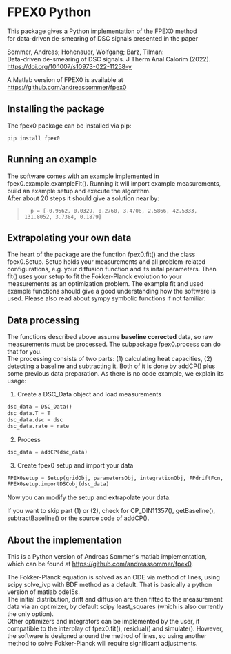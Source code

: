 # FPEX0 Python

This package gives a Python implementation of the FPEX0 method  
for data-driven de-smearing of DSC signals presented in the paper

Sommer, Andreas; Hohenauer, Wolfgang; Barz, Tilman:  
Data-driven de-smearing of DSC signals.
J Therm Anal Calorim (2022).
https://doi.org/10.1007/s10973-022-11258-y


A Matlab version of FPEX0 is available at
https://github.com/andreassommer/fpex0



## Installing the package

The fpex0 package can be installed via pip:
```
pip install fpex0
```



## Running an example

The software comes with an example implemented in fpex0.example.exampleFit().
Running it will import example measurements, build an example setup and execute the algorithm.  
After about 20 steps it should give a solution near by:
>       p = [-0.9562, 0.0329, 0.2760, 3.4708, 2.5866, 42.5333, 131.8052, 3.7384, 0.1879]



## Extrapolating your own data

The heart of the package are the function fpex0.fit() and the class fpex0.Setup.
Setup holds your measurements and all problem-related configurations, e.g. your diffusion function and its
inital parameters. Then fit() uses your setup to fit the Fokker-Planck evolution to your measurements as
an optimization problem.
The example fit and used example functions should give a good understanding how the software is used.
Please also read about sympy symbolic functions if not familiar.


## Data processing

The functions described above assume **baseline corrected** data, so raw measurements must be processed.
The subpackage fpex0.process can do that for you. <br>
The processing consists of two parts: (1) calculating heat capacities, (2) detecting a baseline and
subtracting it. 
Both of it is done by addCP() plus some previous data preparation. As there is no code example, we
explain its usage:

1. Create a DSC_Data object and load measurements
```python
dsc_data = DSC_Data()
dsc_data.T = T
dsc_data.dsc = dsc
dsc_data.rate = rate
```

2. Process
```python
dsc_data = addCP(dsc_data)
```

3. Create fpex0 setup and import your data
```python
FPEX0setup = Setup(gridObj, parametersObj, integrationObj, FPdriftFcn, FPdiffusionFcn, IniDistFcn)
FPEX0setup.importDSCobj(dsc_data)
```

Now you can modify the setup and extrapolate your data.

If you want to skip part (1) or (2), check for CP_DIN11357(), getBaseline(), subtractBaseline() or the
source code of addCP().


## About the implementation

This is a Python version of Andreas Sommer's matlab implementation, which can be found at
https://github.com/andreassommer/fpex0.

The Fokker-Planck equation is solved as an ODE via method of lines, using scipy
solve_ivp with BDF method as a default. That is basically a python version of matlab ode15s.  
The initial distribution, drift and diffusion are then fitted to the measurement data via an optimizer,
by default scipy least_squares (which is also currently the only option).  
Other optimizers and integrators can be implemented by the user, if compatible to the interplay of
fpex0.fit(), residual() and simulate(). However, the software is designed around the method of lines,
so using another method to solve Fokker-Planck will require significant adjustments.
